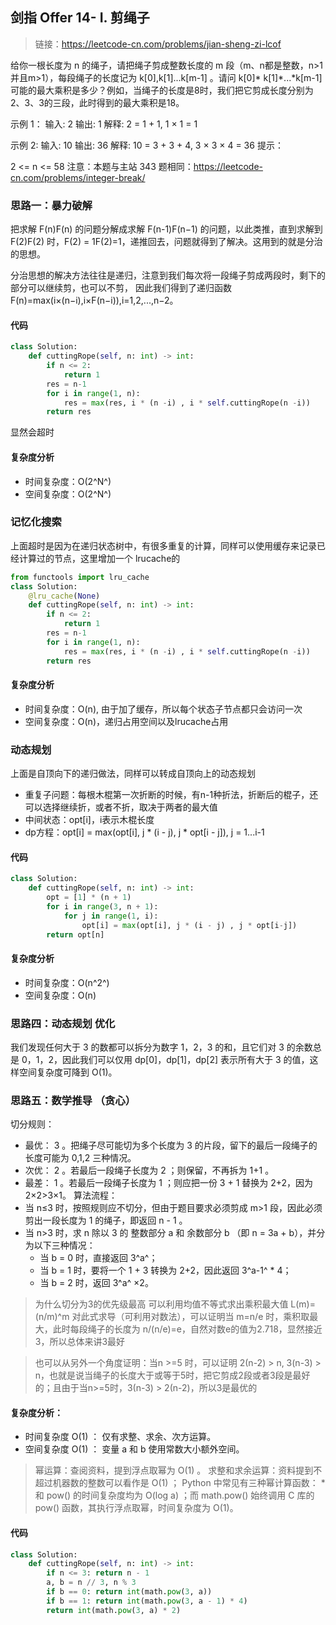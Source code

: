 ## 剑指 Offer 14- I. 剪绳子
>链接：https://leetcode-cn.com/problems/jian-sheng-zi-lcof

给你一根长度为 n 的绳子，请把绳子剪成整数长度的 m 段（m、n都是整数，n>1并且m>1），每段绳子的长度记为 k[0],k[1]...k[m-1] 。请问 k[0]* k[1]*...*k[m-1] 可能的最大乘积是多少？例如，当绳子的长度是8时，我们把它剪成长度分别为2、3、3的三段，此时得到的最大乘积是18。

示例 1：
输入: 2
输出: 1
解释: 2 = 1 + 1, 1 × 1 = 1

示例 2:
输入: 10
输出: 36
解释: 10 = 3 + 3 + 4, 3 × 3 × 4 = 36
提示：

2 <= n <= 58
注意：本题与主站 343 题相同：https://leetcode-cn.com/problems/integer-break/

### 思路一：暴力破解
把求解 F(n)F(n) 的问题分解成求解 F(n-1)F(n−1) 的问题，以此类推，直到求解到 F(2)F(2) 时，F(2) = 1F(2)=1，递推回去，问题就得到了解决。这用到的就是分治的思想。

分治思想的解决方法往往是递归，注意到我们每次将一段绳子剪成两段时，剩下的部分可以继续剪，也可以不剪， 因此我们得到了递归函数 F(n)=max(i×(n−i),i×F(n−i)),i=1,2,...,n−2。

#### 代码
```python
class Solution:
    def cuttingRope(self, n: int) -> int:
        if n <= 2:
            return 1
        res = n-1
        for i in range(1, n):
            res = max(res, i * (n -i) , i * self.cuttingRope(n -i))
        return res
```
显然会超时
#### 复杂度分析
- 时间复杂度：O(2^N^)
- 空间复杂度：O(2^N^)

### 记忆化搜索
上面超时是因为在递归状态树中，有很多重复的计算，同样可以使用缓存来记录已经计算过的节点，这里增加一个 lrucache的
```python
from functools import lru_cache
class Solution:
    @lru_cache(None)
    def cuttingRope(self, n: int) -> int:
        if n <= 2:
            return 1
        res = n-1
        for i in range(1, n):
            res = max(res, i * (n -i) , i * self.cuttingRope(n -i))
        return res
```

#### 复杂度分析
- 时间复杂度：O(n), 由于加了缓存，所以每个状态子节点都只会访问一次
- 空间复杂度：O(n)，递归占用空间以及lrucache占用

### 动态规划
上面是自顶向下的递归做法，同样可以转成自顶向上的动态规划
- 重复子问题：每根木棍第一次折断的时候，有n-1种折法，折断后的棍子，还可以选择继续折，或者不折，取决于两者的最大值
- 中间状态：opt[i]，i表示木棍长度
- dp方程：opt[i] = max(opt[i], j * (i - j), j * opt[i - j]), j = 1...i-1

#### 代码
```python
class Solution:
    def cuttingRope(self, n: int) -> int:
        opt = [1] * (n + 1)
        for i in range(3, n + 1):
            for j in range(1, i):
                opt[i] = max(opt[i], j * (i - j) , j * opt[i-j])
        return opt[n]
```
#### 复杂度分析
- 时间复杂度：O(n^2^)
- 空间复杂度：O(n)

### 思路四：动态规划 优化
我们发现任何大于 3 的数都可以拆分为数字 1，2，3 的和，且它们对 3 的余数总是 0，1，2，因此我们可以仅用 dp[0]，dp[1]，dp[2] 表示所有大于 3 的值，这样空间复杂度可降到 O(1)。

### 思路五：数学推导 （贪心）
切分规则：
- 最优： 3 。把绳子尽可能切为多个长度为 3 的片段，留下的最后一段绳子的长度可能为 0,1,2 三种情况。
- 次优： 2 。若最后一段绳子长度为 2 ；则保留，不再拆为 1+1 。
- 最差： 1 。若最后一段绳子长度为 1 ；则应把一份 3 + 1 替换为 2+2，因为2×2>3×1。
算法流程：
- 当 n≤3 时，按照规则应不切分，但由于题目要求必须剪成 m>1 段，因此必须剪出一段长度为 1 的绳子，即返回 n - 1 。
- 当 n>3 时，求 n 除以 3 的 整数部分 a 和 余数部分 b （即 n = 3a + b），并分为以下三种情况：
    - 当 b = 0 时，直接返回 3^a^；
    - 当 b = 1 时，要将一个 1 + 3 转换为 2+2，因此返回 3^a-1^ * 4；
    - 当 b = 2 时，返回 3^a^ ×2。

>为什么切分为3的优先级最高 可以利用均值不等式求出乘积最大值 L(m)=(n/m)^m 对此式求导（可利用对数法），可以证明当 m=n/e 时，乘积取最大，此时每段绳子的长度为 n/(n/e)=e，自然对数e的值为2.718，显然接近3，所以总体来讲3最好

>也可以从另外一个角度证明：当n >=5 时，可以证明 2(n-2) > n, 3(n-3) > n，也就是说当绳子的长度大于或等于5时，把它剪成2段或者3段是最好的；且由于当n>=5时，3(n-3) > 2(n-2)，所以3是最优的

#### 复杂度分析：
- 时间复杂度 O(1) ： 仅有求整、求余、次方运算。
- 空间复杂度 O(1) ： 变量 a 和 b 使用常数大小额外空间。
>幂运算：查阅资料，提到浮点取幂为 O(1) 。
求整和求余运算：资料提到不超过机器数的整数可以看作是 O(1) ；
Python 中常见有三种幂计算函数： * 和 pow() 的时间复杂度均为 O(log a) ；而 math.pow() 始终调用 C 库的 pow() 函数，其执行浮点取幂，时间复杂度为 O(1)。

#### 代码
```python
class Solution:
    def cuttingRope(self, n: int) -> int:
        if n <= 3: return n - 1
        a, b = n // 3, n % 3
        if b == 0: return int(math.pow(3, a))
        if b == 1: return int(math.pow(3, a - 1) * 4)
        return int(math.pow(3, a) * 2)

```




